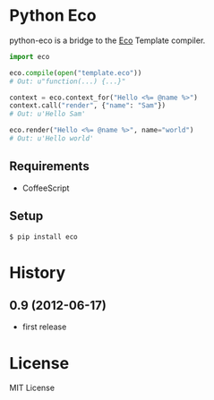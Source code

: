 Python Eco
===========

python-eco is a bridge to the [Eco](https://github.com/sstephenson/eco)  Template compiler.

```python
import eco

eco.compile(open("template.eco"))
# Out: u"function(...) {...}"

context = eco.context_for("Hello <%= @name %>")
context.call("render", {"name": "Sam"})
# Out: u'Hello Sam'

eco.render("Hello <%= @name %>", name="world")
# Out: u'Hello world'
```

Requirements
------------
* CoffeeScript

Setup
-----
```bash
$ pip install eco
```

History
========
0.9 (2012-06-17)
-----------------
* first release

License
========
MIT License